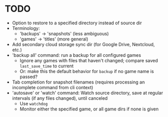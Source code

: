 # TODO

* Option to restore to a specified directory instead of source dir
* Terminology:
  * 'backups' -> 'snapshots' (less ambiguous)
  * 'games' -> 'titles'  (more general)
* Add secondary cloud storage sync dir (for Google Drive, Nextcloud, etc.)
* 'backup all' command: run a backup for all configured games
  * Ignore any games with files that haven't changed; compare saved `last_save_time` to current
  * Or: make this the default behavior for `backup` if no game name is passed?
* Tab completion for snapshot filenames (requires processing an incomplete command from cli context)
* 'autosave' or 'watch' command: Watch source directory, save at regular intervals (if any files changed),
  until canceled
  * Use `watchdog`
  * Monitor either the specified game, or all game dirs if none is given
